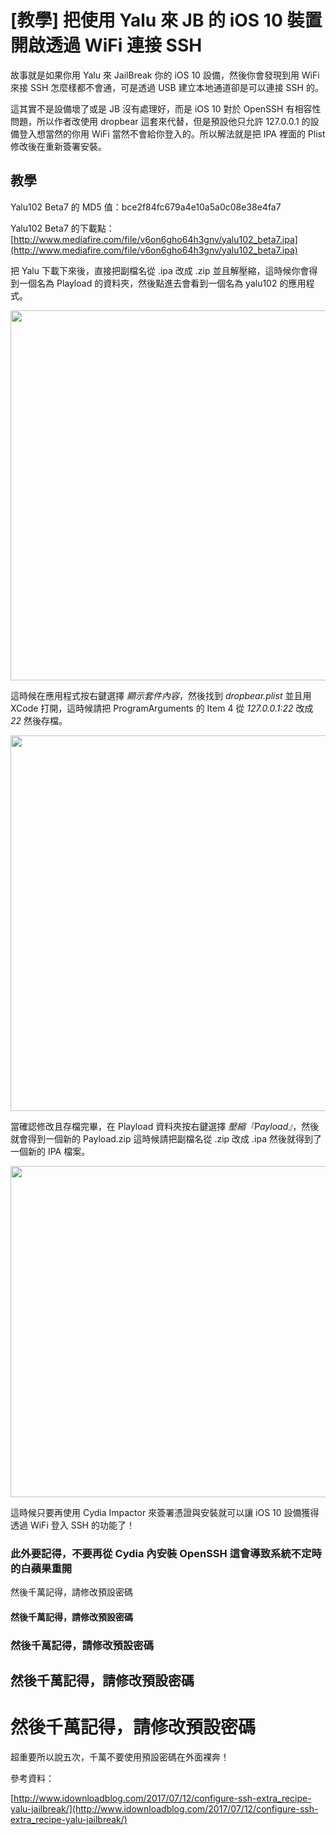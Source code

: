 [教學] 把使用 Yalu 來 JB 的 iOS 10 裝置開啟透過 WiFi 連接 SSH
====
故事就是如果你用 Yalu 來 JailBreak 你的 iOS 10 設備，然後你會發現到用 WiFi 來接 SSH 怎麼樣都不會通，可是透過 USB 建立本地通道卻是可以連接 SSH 的。

這其實不是設備壞了或是 JB 沒有處理好，而是 iOS 10 對於 OpenSSH 有相容性問題，所以作者改使用 dropbear 這套來代替，但是預設他只允許 127.0.0.1 的設備登入想當然的你用 WiFi 當然不會給你登入的。所以解法就是把 IPA 裡面的 Plist 修改後在重新簽署安裝。

<!--more-->

## 教學

Yalu102 Beta7 的 MD5 值：bce2f84fc679a4e10a5a0c08e38e4fa7

Yalu102 Beta7 的下載點：[http://www.mediafire.com/file/v6on6gho64h3gnv/yalu102_beta7.ipa](http://www.mediafire.com/file/v6on6gho64h3gnv/yalu102_beta7.ipa)


把 Yalu 下載下來後，直接把副檔名從 .ipa 改成 .zip 並且解壓縮，這時候你會得到一個名為 Playload 的資料夾，然後點進去會看到一個名為 yalu102 的應用程式。

<a href="https://note.hy31.net/wp-content/uploads/2017/08/螢幕快照-2017-08-28-上午12.04.07.png"><img src="https://note.hy31.net/wp-content/uploads/2017/08/螢幕快照-2017-08-28-上午12.04.07.png" alt="" width="686" height="592" class="alignleft size-full wp-image-399" /></a>


這時候在應用程式按右鍵選擇 *顯示套件內容*，然後找到 *dropbear.plist* 並且用 XCode 打開，這時候請把 ProgramArguments 的 Item 4 從 *127.0.0.1:22* 改成 *22* 然後存檔。


<a href="https://note.hy31.net/wp-content/uploads/2017/08/螢幕快照-2017-08-28-上午12.05.22.png"><img src="https://note.hy31.net/wp-content/uploads/2017/08/螢幕快照-2017-08-28-上午12.05.22-1024x993.png" alt="" width="620" height="601" class="alignleft size-large wp-image-400" /></a>



當確認修改且存檔完畢，在 Playload 資料夾按右鍵選擇 *壓縮『Payload』*，然後就會得到一個新的 Payload.zip 這時候請把副檔名從 .zip 改成 .ipa 然後就得到了一個新的 IPA 檔案。

<a href="https://note.hy31.net/wp-content/uploads/2017/08/螢幕快照-2017-08-28-上午12.06.14.png"><img src="https://note.hy31.net/wp-content/uploads/2017/08/螢幕快照-2017-08-28-上午12.06.14.png" alt="" width="616" height="530" class="alignleft size-full wp-image-401" /></a>



這時候只要再使用 Cydia Impactor 來簽署憑證與安裝就可以讓 iOS 10 設備獲得透過 WiFi 登入 SSH 的功能了！

### 此外要記得，不要再從 Cydia 內安裝 OpenSSH 這會導致系統不定時的白蘋果重開

然後千萬記得，請修改預設密碼

#### 然後千萬記得，請修改預設密碼

### 然後千萬記得，請修改預設密碼 

## 然後千萬記得，請修改預設密碼

# 然後千萬記得，請修改預設密碼


超重要所以說五次，千萬不要使用預設密碼在外面裸奔！


參考資料：

[http://www.idownloadblog.com/2017/07/12/configure-ssh-extra_recipe-yalu-jailbreak/](http://www.idownloadblog.com/2017/07/12/configure-ssh-extra_recipe-yalu-jailbreak/)
